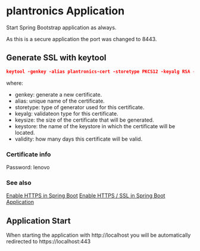 # plantronics Application

Start Spring Bootstrap application as always.

As this is a secure application the port was changed to 8443.

## Generate SSL with keytool

```json
keytool -genkey -alias plantronics-cert -storetype PKCS12 -keyalg RSA -keysize 2048 -keystore plantronics-ks.p12 -validity 365
```

where:
* genkey: generate a new certificate.
* alias: unique name of the certificate.
* storetype: type of generator used for this certificate.
* keyalg: validateon type for this certificate.
* keysize: the size of the certificate that will be generated.
* keystore: the name of the keystore in which the certificate will be located.
* validity: how many days this certificate will be valid.

### Certificate info

Password: lenovo

### See also

[Enable HTTPS in Spring Boot](https://drissamri.be/blog/java/enable-https-in-spring-boot/)
[Enable HTTPS / SSL in Spring Boot Application](https://www.youtube.com/watch?v=H-pn7NrEssM&list=PLezbWNvtBdzvfZe58P1b642M7lEbWCFC6&index=5)

## Application Start

When starting the application with http://localhost you will be automatically redirected to https://localhost:443